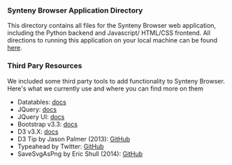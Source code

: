 ### Synteny Browser Application Directory
This directory contains all files for the Synteny Browser web application, including the Python backend and Javascript/
HTML/CSS frontend. All directions to running this application on your local machine can be found [here](../README.md).

### Third Pary Resources
We included some third party tools to add functionality to Synteny Browser. Here's what we currently use and where you
can find more on them

- Datatables: [docs](https://datatables.net/manual/index)
- JQuery: [docs](http://api.jquery.com/)
- JQuery UI: [docs](http://api.jqueryui.com/)
- Bootstrap v3.3: [docs](http://getbootstrap.com/docs/3.3/)
- D3 v3.X: [docs](https://github.com/d3/d3-3.x-api-reference/blob/master/API-Reference.md)
- D3 Tip by Jason Palmer (2013): [GitHub](https://github.com/Caged/d3-tip)
- Typeahead by Twitter: [GitHub](https://github.com/twitter/typeahead.js)
- SaveSvgAsPng by Eric Shull (2014): [GitHub](https://github.com/exupero/saveSvgAsPng)
